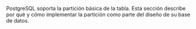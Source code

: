 PostgreSQL soporta la partición básica de la tabla. Esta sección describe por qué y cómo implementar la partición como parte del diseño de su base de  datos.